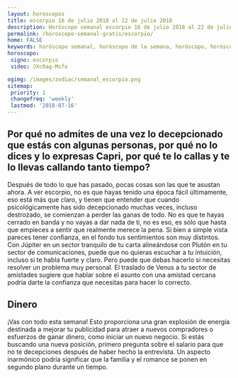 ```yaml
---
layout: horoscopos
title: escorpio 16 de julio 2018 al 22 de julio 2018 
description: Horóscopo semanal escorpio 16 de julio 2018 al 22 de julio 2018. Por qué no admites de una vez lo decepcionado que estás con algunas personas, por qué no lo dices y lo expresas Capri, por qué te lo callas y te lo llevas callando tanto tiempo? 
permalink: /horoscopo-semanal-gratis/escorpio/
home: FALSE
keywords: horóscopo semanal, horóscopo de la semana, horóscopo, horóscopo gratis,horóscopos, horóscopo esperanza gracia, horoscopos escorpio la semana, horóscopos gratis, Tarot, Astrologia, Zodíaco, escorpio, horoscopo gratis, semanal
horoscopo:
 signo: escorpio
 video: JXc0ag-Msfo

ogimg: /images/zodiac/semanal_escorpio.png
sitemap:
 priority: 1
 changefreq: 'weekly'
 lastmod: '2018-07-16'
---
```




## Por qué no admites de una vez lo decepcionado que estás con algunas personas, por qué no lo dices y lo expresas Capri, por qué te lo callas y te lo llevas callando tanto tiempo? 

Después de todo lo que has pasado, pocas cosas son las que te asustan ahora. A ver escorpio, no es que hayas tenido una época fácil últimamente, eso está más que claro, y tienen que entender que cuando psicológicamente has sido decepcionado muchas veces, incluso destrozado, se comienzan a perder las ganas de todo. No es que te hayas cerrado en banda y no vayas a dar nada de ti, no es eso, es sólo que 
 hasta que empieces a sentir que realmente merece la pena.
Si bien a simple vista pareces tener confianza, en el fondo tus sentimientos son muy distintos. Con Júpiter en un sector tranquilo de tu carta alineándose con Plutón en tu sector de comunicaciones, puede que no quieras escuchar a tu intuición, incluso si te habla fuerte y claro. Pero puede que debas hacerlo si necesitas resolver un problema muy personal. El traslado de Venus a tu sector de amistades sugiere que hablar sobre el asunto con una amistad cercana podría darte la confianza que necesitas para hacer lo correcto.

## Dinero

¡Vas con todo esta semana! Esto proporciona una gran explosión de energía destinada a mejorar tu publicidad para atraer a nuevos compradores o esfuerzos de ganar dinero, como iniciar un nuevo negocio. Si estás buscando una nueva posición, primero pregunta sobre el salario para que no te decepciones después de haber hecho la entrevista. Un aspecto inarmónico podría significar que la familia y el romance se ponen en segundo plano durante un tiempo.